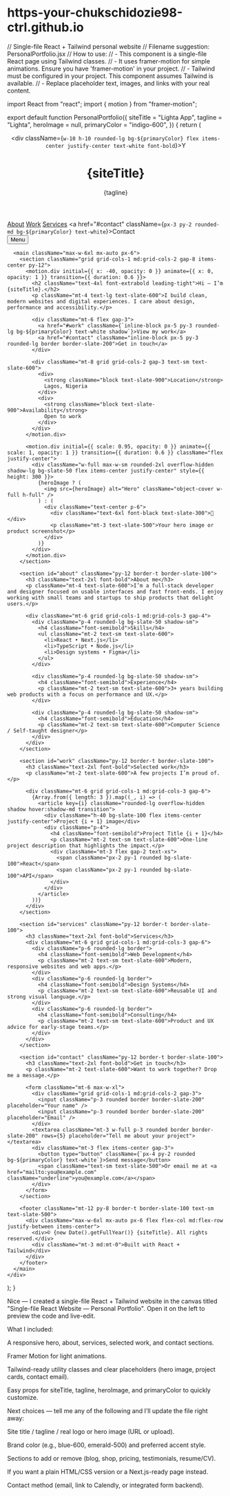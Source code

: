 # https-your-chukschidozie98-ctrl.github.io
// Single-file React + Tailwind personal website
// Filename suggestion: PersonalPortfolio.jsx
// How to use:
// - This component is a single-file React page using Tailwind classes.
// - It uses framer-motion for simple animations. Ensure you have 'framer-motion' in your project.
// - Tailwind must be configured in your project. This component assumes Tailwind is available.
// - Replace placeholder text, images, and links with your real content.

import React from "react";
import { motion } from "framer-motion";

export default function PersonalPortfolio({
  siteTitle = "Lighta App",
  tagline = "Lighta",
  heroImage = null,
  primaryColor = "indigo-600",
}) {
  return (
    <div className="min-h-screen bg-white text-slate-800 antialiased">
      <header className="max-w-6xl mx-auto px-6 py-6 flex items-center justify-between">
        <div className="flex items-center gap-3">
          <div className={`w-10 h-10 rounded-lg bg-${primaryColor} flex items-center justify-center text-white font-bold`}>Y</div>
          <div>
            <h1 className="text-lg font-semibold">{siteTitle}</h1>
            <p className="text-sm text-slate-500">{tagline}</p>
          </div>
        </div>
        <nav className="hidden md:flex gap-6 items-center text-sm text-slate-700">
          <a href="#about">About</a>
          <a href="#work">Work</a>
          <a href="#services">Services</a>
          <a href="#contact" className={`px-3 py-2 rounded-md bg-${primaryColor} text-white`}>Contact</a>
        </nav>
        <button className="md:hidden p-2 rounded-md bg-slate-100">Menu</button>
      </header>

      <main className="max-w-6xl mx-auto px-6">
        <section className="grid grid-cols-1 md:grid-cols-2 gap-8 items-center py-12">
          <motion.div initial={{ x: -40, opacity: 0 }} animate={{ x: 0, opacity: 1 }} transition={{ duration: 0.6 }}>
            <h2 className="text-4xl font-extrabold leading-tight">Hi — I’m {siteTitle}.</h2>
            <p className="mt-4 text-lg text-slate-600">I build clean, modern websites and digital experiences. I care about design, performance and accessibility.</p>

            <div className="mt-6 flex gap-3">
              <a href="#work" className={`inline-block px-5 py-3 rounded-lg bg-${primaryColor} text-white shadow`}>View my work</a>
              <a href="#contact" className="inline-block px-5 py-3 rounded-lg border border-slate-200">Get in touch</a>
            </div>

            <div className="mt-8 grid grid-cols-2 gap-3 text-sm text-slate-600">
              <div>
                <strong className="block text-slate-900">Location</strong>
                Lagos, Nigeria
              </div>
              <div>
                <strong className="block text-slate-900">Availability</strong>
                Open to work
              </div>
            </div>
          </motion.div>

          <motion.div initial={{ scale: 0.95, opacity: 0 }} animate={{ scale: 1, opacity: 1 }} transition={{ duration: 0.6 }} className="flex justify-center">
            <div className="w-full max-w-sm rounded-2xl overflow-hidden shadow-lg bg-slate-50 flex items-center justify-center" style={{ height: 300 }}>
              {heroImage ? (
                <img src={heroImage} alt="Hero" className="object-cover w-full h-full" />
              ) : (
                <div className="text-center p-6">
                  <div className="text-6xl font-black text-slate-300">🙂</div>
                  <p className="mt-3 text-slate-500">Your hero image or product screenshot</p>
                </div>
              )}
            </div>
          </motion.div>
        </section>

        <section id="about" className="py-12 border-t border-slate-100">
          <h3 className="text-2xl font-bold">About me</h3>
          <p className="mt-4 text-slate-600">I’m a full‑stack developer and designer focused on usable interfaces and fast front-ends. I enjoy working with small teams and startups to ship products that delight users.</p>

          <div className="mt-6 grid grid-cols-1 md:grid-cols-3 gap-4">
            <div className="p-4 rounded-lg bg-slate-50 shadow-sm">
              <h4 className="font-semibold">Skills</h4>
              <ul className="mt-2 text-sm text-slate-600">
                <li>React • Next.js</li>
                <li>TypeScript • Node.js</li>
                <li>Design systems • Figma</li>
              </ul>
            </div>

            <div className="p-4 rounded-lg bg-slate-50 shadow-sm">
              <h4 className="font-semibold">Experience</h4>
              <p className="mt-2 text-sm text-slate-600">3+ years building web products with a focus on performance and UX.</p>
            </div>

            <div className="p-4 rounded-lg bg-slate-50 shadow-sm">
              <h4 className="font-semibold">Education</h4>
              <p className="mt-2 text-sm text-slate-600">Computer Science / Self-taught designer</p>
            </div>
          </div>
        </section>

        <section id="work" className="py-12 border-t border-slate-100">
          <h3 className="text-2xl font-bold">Selected work</h3>
          <p className="mt-2 text-slate-600">A few projects I’m proud of.</p>

          <div className="mt-6 grid grid-cols-1 md:grid-cols-3 gap-6">
            {Array.from({ length: 3 }).map((_, i) => (
              <article key={i} className="rounded-lg overflow-hidden shadow hover:shadow-md transition">
                <div className="h-40 bg-slate-100 flex items-center justify-center">Project {i + 1} image</div>
                <div className="p-4">
                  <h4 className="font-semibold">Project Title {i + 1}</h4>
                  <p className="mt-2 text-sm text-slate-600">One-line project description that highlights the impact.</p>
                  <div className="mt-3 flex gap-2 text-xs">
                    <span className="px-2 py-1 rounded bg-slate-100">React</span>
                    <span className="px-2 py-1 rounded bg-slate-100">API</span>
                  </div>
                </div>
              </article>
            ))}
          </div>
        </section>

        <section id="services" className="py-12 border-t border-slate-100">
          <h3 className="text-2xl font-bold">Services</h3>
          <div className="mt-6 grid grid-cols-1 md:grid-cols-3 gap-6">
            <div className="p-6 rounded-lg border">
              <h4 className="font-semibold">Web Development</h4>
              <p className="mt-2 text-sm text-slate-600">Modern, responsive websites and web apps.</p>
            </div>
            <div className="p-6 rounded-lg border">
              <h4 className="font-semibold">Design Systems</h4>
              <p className="mt-2 text-sm text-slate-600">Reusable UI and strong visual language.</p>
            </div>
            <div className="p-6 rounded-lg border">
              <h4 className="font-semibold">Consulting</h4>
              <p className="mt-2 text-sm text-slate-600">Product and UX advice for early-stage teams.</p>
            </div>
          </div>
        </section>

        <section id="contact" className="py-12 border-t border-slate-100">
          <h3 className="text-2xl font-bold">Get in touch</h3>
          <p className="mt-2 text-slate-600">Want to work together? Drop me a message.</p>

          <form className="mt-6 max-w-xl">
            <div className="grid grid-cols-1 md:grid-cols-2 gap-3">
              <input className="p-3 rounded border border-slate-200" placeholder="Your name" />
              <input className="p-3 rounded border border-slate-200" placeholder="Email" />
            </div>
            <textarea className="mt-3 w-full p-3 rounded border border-slate-200" rows={5} placeholder="Tell me about your project"></textarea>
            <div className="mt-3 flex items-center gap-3">
              <button type="button" className={`px-4 py-2 rounded bg-${primaryColor} text-white`}>Send message</button>
              <span className="text-sm text-slate-500">Or email me at <a href="mailto:you@example.com" className="underline">you@example.com</a></span>
            </div>
          </form>
        </section>

        <footer className="mt-12 py-8 border-t border-slate-100 text-sm text-slate-500">
          <div className="max-w-6xl mx-auto px-6 flex flex-col md:flex-row justify-between items-center">
            <div>© {new Date().getFullYear()} {siteTitle}. All rights reserved.</div>
            <div className="mt-3 md:mt-0">Built with React + Tailwind</div>
          </div>
        </footer>
      </main>
    </div>
  );
}


Nice — I created a single-file React + Tailwind website in the canvas titled "Single-file React Website — Personal Portfolio". Open it on the left to preview the code and live-edit.

What I included:

A responsive hero, about, services, selected work, and contact sections.

Framer Motion for light animations.

Tailwind-ready utility classes and clear placeholders (hero image, project cards, contact email).

Easy props for siteTitle, tagline, heroImage, and primaryColor to quickly customize.


Next choices — tell me any of the following and I’ll update the file right away:

Site title / tagline / real logo or hero image (URL or upload).

Brand color (e.g., blue-600, emerald-500) and preferred accent style.

Sections to add or remove (blog, shop, pricing, testimonials, resume/CV).

If you want a plain HTML/CSS version or a Next.js-ready page instead.

Contact method (email, link to Calendly, or integrated form backend).
